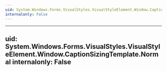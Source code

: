 ```yaml
---
uid: System.Windows.Forms.VisualStyles.VisualStyleElement.Window.CaptionSizingTemplate
internalonly: False
---
```


---
uid: System.Windows.Forms.VisualStyles.VisualStyleElement.Window.CaptionSizingTemplate.Normal
internalonly: False
---
